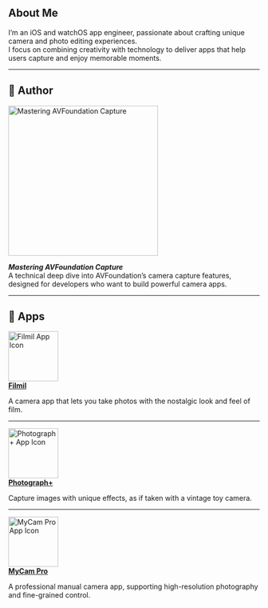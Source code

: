 ## About Me
I’m an iOS and watchOS app engineer, passionate about crafting unique camera and photo editing experiences.  
I focus on combining creativity with technology to deliver apps that help users capture and enjoy memorable moments.

---

## 📖 Author
<a href="https://booth.pm/ja/items/6760109/" target="_blank">
  <img src="https://github.com/user-attachments/assets/bb3720a8-a709-4846-96bb-4cdeb955bc39" alt="Mastering AVFoundation Capture" width="300"/>
</a>  

**_Mastering AVFoundation Capture_**  
A technical deep dive into AVFoundation’s camera capture features, designed for developers who want to build powerful camera apps.

---

## 📱 Apps

<a href="https://apps.apple.com/jp/app/filmil-%E3%83%95%E3%82%A3%E3%83%AB%E3%82%BF%E3%82%92%E4%BD%9C%E3%82%8B%E3%81%93%E3%81%A8%E3%81%8C%E3%81%A7%E3%81%8D%E3%82%8B%E3%83%95%E3%82%A3%E3%83%AB%E3%83%A0%E3%82%AB%E3%83%A1%E3%83%A9/id1668551706" target="_blank">
  <img src="https://github.com/user-attachments/assets/6c9a8458-b01c-4e75-a900-90be9d4a6bd2" width="100" alt="Filmil App Icon"/><br>
  <b>Filmil</b>
</a>  

A camera app that lets you take photos with the nostalgic look and feel of film.

---

<a href="https://apps.apple.com/jp/app/photograph-%E4%B8%80%E7%9C%BC%E3%83%88%E3%82%A4%E3%82%AB%E3%83%A1%E3%83%A9/id1028791881" target="_blank">
  <img src="https://github.com/user-attachments/assets/95a8371e-a284-4fb6-a91a-26a02374543a" width="100" alt="Photograph+ App Icon"/><br>
  <b>Photograph+</b>
</a>  

Capture images with unique effects, as if taken with a vintage toy camera.

---

<a href="https://apps.apple.com/jp/app/mycam-pro-48mp%E5%AF%BE%E5%BF%9C%E9%AB%98%E7%94%BB%E8%B3%AA%E3%83%9E%E3%83%8A%E3%83%BC%E3%82%AB%E3%83%A1%E3%83%A9/id1540711931" target="_blank">
  <img src="https://github.com/user-attachments/assets/9d65a077-f9e4-4435-b1db-0d8efce22f2e" width="100" alt="MyCam Pro App Icon"/><br>
  <b>MyCam Pro</b>
</a>  

A professional manual camera app, supporting high-resolution photography and fine-grained control.
